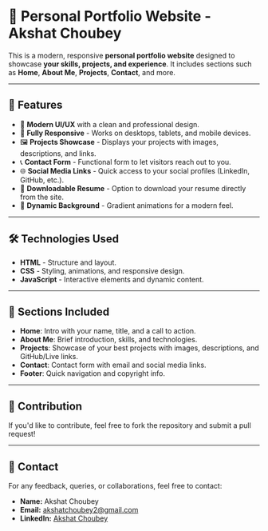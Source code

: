 # 🚀 Personal Portfolio Website - Akshat Choubey

This is a modern, responsive **personal portfolio website** designed to showcase **your skills, projects, and experience**. It includes sections such as **Home**, **About Me**, **Projects**, **Contact**, and more.

---

## 🌟 Features

- 🎨 **Modern UI/UX** with a clean and professional design.
- 📱 **Fully Responsive** - Works on desktops, tablets, and mobile devices.
- 🖼️ **Projects Showcase** - Displays your projects with images, descriptions, and links.
- 📞 **Contact Form** - Functional form to let visitors reach out to you.
- 🌐 **Social Media Links** - Quick access to your social profiles (LinkedIn, GitHub, etc.).
- 💼 **Downloadable Resume** - Option to download your resume directly from the site.
- 🎥 **Dynamic Background** - Gradient animations for a modern feel.

---

## 🛠️ Technologies Used

- **HTML** - Structure and layout.
- **CSS** - Styling, animations, and responsive design.
- **JavaScript** - Interactive elements and dynamic content.

---

## 🎯 Sections Included

- **Home**: Intro with your name, title, and a call to action.
- **About Me**: Brief introduction, skills, and technologies.
- **Projects**: Showcase of your best projects with images, descriptions, and GitHub/Live links.
- **Contact**: Contact form with email and social media links.
- **Footer**: Quick navigation and copyright info.

---

## 🤝 Contribution

If you'd like to contribute, feel free to fork the repository and submit a pull request!

---

## 📧 Contact

For any feedback, queries, or collaborations, feel free to contact:

- **Name:** Akshat Choubey
- **Email:** akshatchoubey2@gmail.com
- **LinkedIn:** [Akshat Choubey](www.linkedin.com/in/akshat-choubey)



